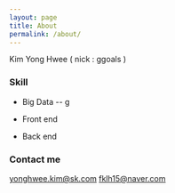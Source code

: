 ```yaml
---
layout: page
title: About
permalink: /about/
---
```


Kim Yong Hwee ( nick : ggoals )

### Skill

 - Big Data
 -- g
 - Front end
 
 - Back end

### Contact me

[yonghwee.kim@sk.com](mailto:yonghwee.kim@sk.com)
[fklh15@naver.com](mailto:fklh15@naver.com)
